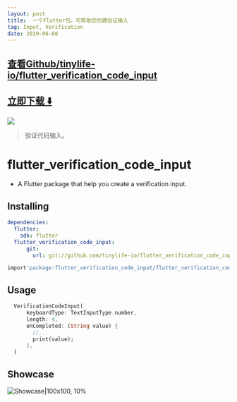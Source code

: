 ```yaml
---
layout: post
title:  一个Flutter包，可帮助您创建验证输入
tag: Input, Verification
date: 2019-06-08
---
```


 

## [查看Github/tinylife-io/flutter_verification_code_input](http://github.com/tinylife-io/flutter_verification_code_input)
## [立即下载 ️⬇️ ](https://codeload.github.com/tinylife-io/flutter_verification_code_input/zip/master) 


 
![](https://flutterawesome.com/content/images/2019/01/flutter_verification_code_input.jpg)
 
>
> 验证代码输入。
>

 
# flutter_verification_code_input

- A Flutter package that help you create a verification input.

## Installing

```yaml
dependencies:
  flutter:
    sdk: flutter
  flutter_verification_code_input:
      git:
        url: git://github.com/tinylife-io/flutter_verification_code_input.git
```

```dart
import'package:flutter_verification_code_input/flutter_verification_code_input.dart';
```

## Usage

```dart
  VerificationCodeInput(
      keyboardType: TextInputType.number,
      length: 4,
      onCompleted: (String value) {
        //...
        print(value);
      },
  )
```

## Showcase


![Showcase|100x100, 10%](show_case.gif)



